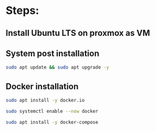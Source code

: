 # Steps:
## Install Ubuntu LTS on proxmox as VM
## System post installation
```bash
sudo apt update && sudo apt upgrade -y
```

## Docker installation
```bash
sudo apt install -y docker.io
```
```bash
sudo systemctl enable --now docker
```
```bash
sudo apt install -y docker-compose
```
